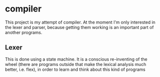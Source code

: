 # compiler

This project is my attempt of compiler. At the moment I'm only interested in the lexer and parser,
because getting them working is an important part of another programs.

## Lexer
This is done using a state machine. It is a conscious re-inventing of the wheel (there are programs outside
that make the lexical analysis much better, i.e. flex), in order to learn and think about this kind of programs
